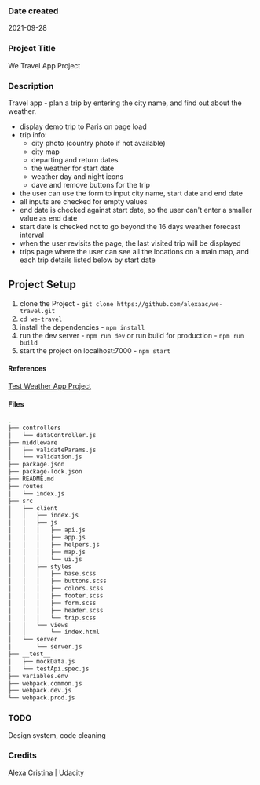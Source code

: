 ### Date created

2021-09-28

### Project Title

We Travel App Project

### Description

Travel app - plan a trip by entering the city name, and find out about the weather.

- display demo trip to Paris on page load
- trip info:
  - city photo (country photo if not available)
  - city map
  - departing and return dates
  - the weather for start date
  - weather day and night icons
  - dave and remove buttons for the trip
- the user can use the form to input city name, start date and end date
- all inputs are checked for empty values
- end date is checked against start date, so the user can't enter a smaller value as end date
- start date is checked not to go beyond the 16 days weather forecast interval
- when the user revisits the page, the last visited trip will be displayed
- trips page where the user can see all the locations on a main map, and each trip details listed below by start date

## Project Setup

1. clone the Project - `git clone https://github.com/alexaac/we-travel.git`
2. `cd we-travel`
3. install the dependencies - `npm install`
4. run the dev server - `npm run dev` or run build for production - `npm run build`
5. start the project on localhost:7000 - `npm start`

#### References

[Test Weather App Project](https://github.com/alexaac/test-weather.git)

#### Files

```bash
.
├── controllers
│   └── dataController.js
├── middleware
│   ├── validateParams.js
│   └── validation.js
├── package.json
├── package-lock.json
├── README.md
├── routes
│   └── index.js
├── src
│   ├── client
│   │   ├── index.js
│   │   ├── js
│   │   │   ├── api.js
│   │   │   ├── app.js
│   │   │   ├── helpers.js
│   │   │   ├── map.js
│   │   │   └── ui.js
│   │   ├── styles
│   │   │   ├── base.scss
│   │   │   ├── buttons.scss
│   │   │   ├── colors.scss
│   │   │   ├── footer.scss
│   │   │   ├── form.scss
│   │   │   ├── header.scss
│   │   │   └── trip.scss
│   │   └── views
│   │       └── index.html
│   └── server
│       └── server.js
├── __test__
│   ├── mockData.js
│   └── testApi.spec.js
├── variables.env
├── webpack.common.js
├── webpack.dev.js
└── webpack.prod.js
```

### TODO

Design system, code cleaning

### Credits

Alexa Cristina | Udacity
